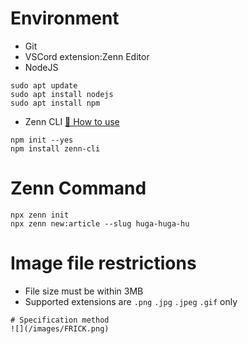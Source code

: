 # Environment
* Git
* VSCord
extension:Zenn Editor
* NodeJS
```
sudo apt update
sudo apt install nodejs
sudo apt install npm
```
* Zenn CLI
[📘 How to use](https://zenn.dev/zenn/articles/zenn-cli-guide)
```
npm init --yes
npm install zenn-cli
```
# Zenn Command 
```
npx zenn init
npx zenn new:article --slug huga-huga-hu
```

# Image file restrictions
* File size must be within 3MB
* Supported extensions are `.png` `.jpg` `.jpeg` `.gif` only
```
# Specification method
![](/images/FRICK.png)
```